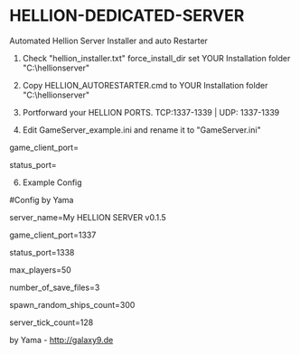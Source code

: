 # HELLION-DEDICATED-SERVER
Automated Hellion Server Installer and auto Restarter


1. Check "hellion_installer.txt"
force_install_dir set YOUR Installation folder "C:\hellionserver"

3. Copy HELLION_AUTORESTARTER.cmd to YOUR Installation folder "C:\hellionserver"
4. Portforward your HELLION PORTS. TCP:1337-1339 | UDP: 1337-1339
5. Edit GameServer_example.ini and rename it to "GameServer.ini"

game_client_port=

status_port=


6. Example Config 

#Config by Yama

server_name=My HELLION SERVER v0.1.5

game_client_port=1337

status_port=1338

max_players=50

number_of_save_files=3

spawn_random_ships_count=300

server_tick_count=128


by Yama - http://galaxy9.de
